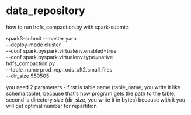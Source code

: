 # data_repository

how to run hdfs_compaction.py with spark-submit:

spark3-submit --master yarn \
--deploy-mode cluster \
--conf spark.pyspark.virtualenv.enabled=true \
--conf spark.pyspark.virtualenv.type=native \
hdfs_compaction.py \
--table_name prod_repl_ods_cft2.small_files \
--dir_size 550505

you need 2 parameters - first is table name (table_name, you write it like schema.table), because that's how program gets the path to the table; second is directory size (dir_size, you write it in bytes) because with it you will get optimal number for repartition
